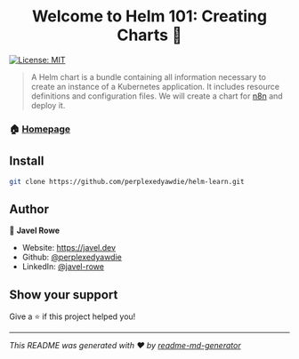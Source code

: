 <h1 align="center">Welcome to Helm 101: Creating Charts 👋</h1>
<p>
  <a href="#" target="_blank">
    <img alt="License: MIT" src="https://img.shields.io/badge/License-MIT-yellow.svg" />
  </a>
</p>

> A Helm chart is a bundle containing all information necessary to create an instance of a Kubernetes application. It includes resource definitions and configuration files. We will create a chart for [n8n](https://n8n.io) and deploy it.


### 🏠 [Homepage](https://javel.dev)

## Install

```sh
git clone https://github.com/perplexedyawdie/helm-learn.git
```

## Author

👤 **Javel Rowe**

* Website: https://javel.dev
* Github: [@perplexedyawdie](https://github.com/perplexedyawdie)
* LinkedIn: [@javel-rowe](https://linkedin.com/in/javel-rowe)

## Show your support

Give a ⭐️ if this project helped you!

***
_This README was generated with ❤️ by [readme-md-generator](https://github.com/kefranabg/readme-md-generator)_